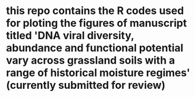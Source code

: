 # this repo contains the R codes used for ploting the figures of manuscript titled 'DNA viral diversity, abundance and functional potential vary across grassland soils with a range of historical moisture regimes' (currently submitted for review)
